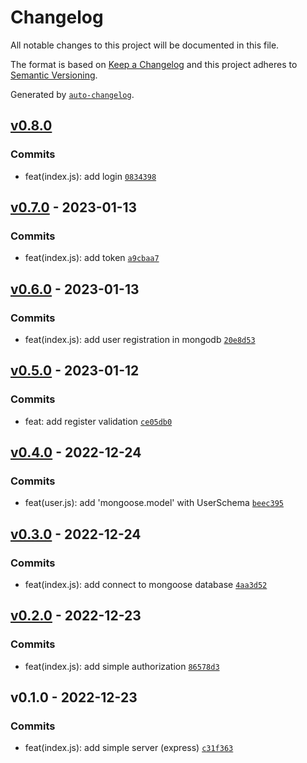 # Changelog

All notable changes to this project will be documented in this file.

The format is based on [Keep a Changelog](https://keepachangelog.com/en/1.0.0/)
and this project adheres to [Semantic Versioning](https://semver.org/spec/v2.0.0.html).

Generated by [`auto-changelog`](https://github.com/CookPete/auto-changelog).

## [v0.8.0](https://github.com/WhiteDevilMan/blog-fullstack-app/compare/v0.7.0...v0.8.0)

### Commits

- feat(index.js): add login [`0834398`](https://github.com/WhiteDevilMan/blog-fullstack-app/commit/08343987c931e7e9c27e0996dafbf51f489424b1)

## [v0.7.0](https://github.com/WhiteDevilMan/blog-fullstack-app/compare/v0.6.0...v0.7.0) - 2023-01-13

### Commits

- feat(index.js): add token [`a9cbaa7`](https://github.com/WhiteDevilMan/blog-fullstack-app/commit/a9cbaa77073c9b2966a21cc90f1eb2edccd4721a)

## [v0.6.0](https://github.com/WhiteDevilMan/blog-fullstack-app/compare/v0.5.0...v0.6.0) - 2023-01-13

### Commits

- feat(index.js): add user registration in mongodb [`20e8d53`](https://github.com/WhiteDevilMan/blog-fullstack-app/commit/20e8d53ca932a75bd482741763fd6415d88c28da)

## [v0.5.0](https://github.com/WhiteDevilMan/blog-fullstack-app/compare/v0.4.0...v0.5.0) - 2023-01-12

### Commits

- feat: add register validation [`ce05db0`](https://github.com/WhiteDevilMan/blog-fullstack-app/commit/ce05db0c9182d6cc8a11d279a3cd42368ed761da)

## [v0.4.0](https://github.com/WhiteDevilMan/blog-fullstack-app/compare/v0.3.0...v0.4.0) - 2022-12-24

### Commits

- feat(user.js): add 'mongoose.model' with UserSchema [`beec395`](https://github.com/WhiteDevilMan/blog-fullstack-app/commit/beec395954d3c8d37aa4a3cf48f079a73a2c286c)

## [v0.3.0](https://github.com/WhiteDevilMan/blog-fullstack-app/compare/v0.2.0...v0.3.0) - 2022-12-24

### Commits

- feat(index.js): add connect to mongoose database [`4aa3d52`](https://github.com/WhiteDevilMan/blog-fullstack-app/commit/4aa3d52e931e34fb6ae13a34e7053bff8f871612)

## [v0.2.0](https://github.com/WhiteDevilMan/blog-fullstack-app/compare/v0.1.0...v0.2.0) - 2022-12-23

### Commits

- feat(index.js): add simple authorization [`86578d3`](https://github.com/WhiteDevilMan/blog-fullstack-app/commit/86578d3d0bb756adda93cdd0a31f75d805cc9fa1)

## v0.1.0 - 2022-12-23

### Commits

- feat(index.js): add simple server (express) [`c31f363`](https://github.com/WhiteDevilMan/blog-fullstack-app/commit/c31f3635c773eb37ab91fa660657d1c351fc13c0)
